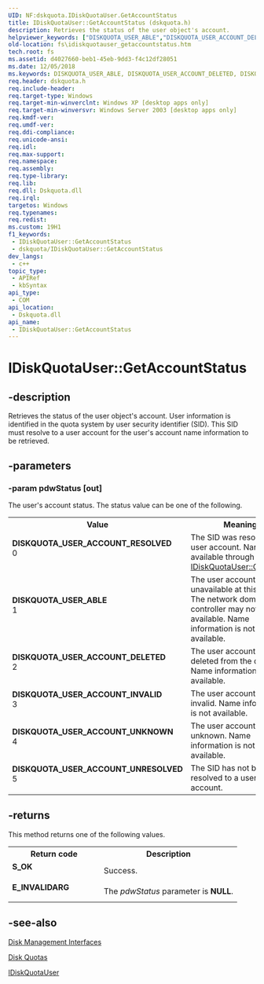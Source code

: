 ```yaml
---
UID: NF:dskquota.IDiskQuotaUser.GetAccountStatus
title: IDiskQuotaUser::GetAccountStatus (dskquota.h)
description: Retrieves the status of the user object's account.
helpviewer_keywords: ["DISKQUOTA_USER_ABLE","DISKQUOTA_USER_ACCOUNT_DELETED","DISKQUOTA_USER_ACCOUNT_INVALID","DISKQUOTA_USER_ACCOUNT_RESOLVED","DISKQUOTA_USER_ACCOUNT_UNKNOWN","DISKQUOTA_USER_ACCOUNT_UNRESOLVED","GetAccountStatus","GetAccountStatus method [Files]","GetAccountStatus method [Files]","IDiskQuotaUser interface","IDiskQuotaUser interface [Files]","GetAccountStatus method","IDiskQuotaUser.GetAccountStatus","IDiskQuotaUser::GetAccountStatus","_win32_idiskquotauser_getaccountstatus","base.idiskquotauser_getaccountstatus","dskquota/IDiskQuotaUser::GetAccountStatus","fs.idiskquotauser_getaccountstatus"]
old-location: fs\idiskquotauser_getaccountstatus.htm
tech.root: fs
ms.assetid: d4027660-beb1-45eb-9dd3-f4c12df28051
ms.date: 12/05/2018
ms.keywords: DISKQUOTA_USER_ABLE, DISKQUOTA_USER_ACCOUNT_DELETED, DISKQUOTA_USER_ACCOUNT_INVALID, DISKQUOTA_USER_ACCOUNT_RESOLVED, DISKQUOTA_USER_ACCOUNT_UNKNOWN, DISKQUOTA_USER_ACCOUNT_UNRESOLVED, GetAccountStatus, GetAccountStatus method [Files], GetAccountStatus method [Files],IDiskQuotaUser interface, IDiskQuotaUser interface [Files],GetAccountStatus method, IDiskQuotaUser.GetAccountStatus, IDiskQuotaUser::GetAccountStatus, _win32_idiskquotauser_getaccountstatus, base.idiskquotauser_getaccountstatus, dskquota/IDiskQuotaUser::GetAccountStatus, fs.idiskquotauser_getaccountstatus
req.header: dskquota.h
req.include-header: 
req.target-type: Windows
req.target-min-winverclnt: Windows XP [desktop apps only]
req.target-min-winversvr: Windows Server 2003 [desktop apps only]
req.kmdf-ver: 
req.umdf-ver: 
req.ddi-compliance: 
req.unicode-ansi: 
req.idl: 
req.max-support: 
req.namespace: 
req.assembly: 
req.type-library: 
req.lib: 
req.dll: Dskquota.dll
req.irql: 
targetos: Windows
req.typenames: 
req.redist: 
ms.custom: 19H1
f1_keywords:
 - IDiskQuotaUser::GetAccountStatus
 - dskquota/IDiskQuotaUser::GetAccountStatus
dev_langs:
 - c++
topic_type:
 - APIRef
 - kbSyntax
api_type:
 - COM
api_location:
 - Dskquota.dll
api_name:
 - IDiskQuotaUser::GetAccountStatus
---
```


# IDiskQuotaUser::GetAccountStatus


## -description

Retrieves the status of the user object's account. User information is identified in the quota system by user security identifier (SID). This SID must resolve to a user account for the user's account name information to be retrieved.

## -parameters

### -param pdwStatus [out]

The user's account status. The status value can be one of the following.

<table>
<tr>
<th>Value</th>
<th>Meaning</th>
</tr>
<tr>
<td width="40%"><a id="DISKQUOTA_USER_ACCOUNT_RESOLVED"></a><a id="diskquota_user_account_resolved"></a><dl>
<dt><b>DISKQUOTA_USER_ACCOUNT_RESOLVED</b></dt>
<dt>0</dt>
</dl>
</td>
<td width="60%">
The SID was resolved to a user account. Names are available through 
<a href="/windows/desktop/api/dskquota/nf-dskquota-idiskquotauser-getname">IDiskQuotaUser::GetName</a>.

</td>
</tr>
<tr>
<td width="40%"><a id="DISKQUOTA_USER_ABLE"></a><a id="diskquota_user_able"></a><dl>
<dt><b>DISKQUOTA_USER_ABLE</b></dt>
<dt>1</dt>
</dl>
</td>
<td width="60%">
The user account is unavailable at this time. The network domain controller may not be available. Name information is not available.

</td>
</tr>
<tr>
<td width="40%"><a id="DISKQUOTA_USER_ACCOUNT_DELETED"></a><a id="diskquota_user_account_deleted"></a><dl>
<dt><b>DISKQUOTA_USER_ACCOUNT_DELETED</b></dt>
<dt>2</dt>
</dl>
</td>
<td width="60%">
The user account was deleted from the domain. Name information is not available.

</td>
</tr>
<tr>
<td width="40%"><a id="DISKQUOTA_USER_ACCOUNT_INVALID"></a><a id="diskquota_user_account_invalid"></a><dl>
<dt><b>DISKQUOTA_USER_ACCOUNT_INVALID</b></dt>
<dt>3</dt>
</dl>
</td>
<td width="60%">
The user account is invalid. Name information is not available.

</td>
</tr>
<tr>
<td width="40%"><a id="DISKQUOTA_USER_ACCOUNT_UNKNOWN"></a><a id="diskquota_user_account_unknown"></a><dl>
<dt><b>DISKQUOTA_USER_ACCOUNT_UNKNOWN</b></dt>
<dt>4</dt>
</dl>
</td>
<td width="60%">
The user account is unknown. Name information is not available.

</td>
</tr>
<tr>
<td width="40%"><a id="DISKQUOTA_USER_ACCOUNT_UNRESOLVED"></a><a id="diskquota_user_account_unresolved"></a><dl>
<dt><b>DISKQUOTA_USER_ACCOUNT_UNRESOLVED</b></dt>
<dt>5</dt>
</dl>
</td>
<td width="60%">
The SID has not been resolved to a user account.

</td>
</tr>
</table>

## -returns

This method returns one of the following values.

<table>
<tr>
<th>Return code</th>
<th>Description</th>
</tr>
<tr>
<td width="40%">
<dl>
<dt><b>S_OK</b></dt>
</dl>
</td>
<td width="60%">
Success.

</td>
</tr>
<tr>
<td width="40%">
<dl>
<dt><b>E_INVALIDARG</b></dt>
</dl>
</td>
<td width="60%">
The <i>pdwStatus</i> parameter is <b>NULL</b>.

</td>
</tr>
</table>

## -see-also

<a href="/windows/desktop/FileIO/disk-management-interfaces">Disk Management Interfaces</a>



<a href="/windows/desktop/FileIO/managing-disk-quotas">Disk Quotas</a>



<a href="/windows/desktop/api/dskquota/nn-dskquota-idiskquotauser">IDiskQuotaUser</a>

